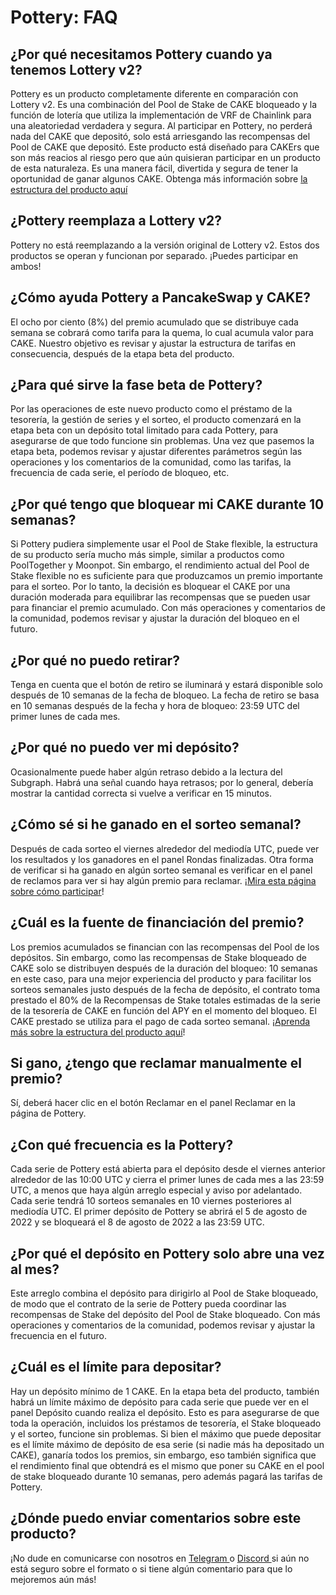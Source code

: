 # Pottery: FAQ

## ¿Por qué necesitamos Pottery cuando ya tenemos Lottery v2?

Pottery es un producto completamente diferente en comparación con Lottery v2. Es una combinación del Pool de Stake de CAKE bloqueado y la función de lotería que utiliza la implementación de VRF de Chainlink para una aleatoriedad verdadera y segura. Al participar en Pottery, no perderá nada del CAKE que depositó, solo está arriesgando las recompensas del Pool de CAKE que depositó. Este producto está diseñado para CAKErs que son más reacios al riesgo pero que aún quisieran participar en un producto de esta naturaleza. Es una manera fácil, divertida y segura de tener la oportunidad de ganar algunos CAKE. Obtenga más información sobre [la estructura del producto aquí](./)

## ¿Pottery reemplaza a Lottery v2?

Pottery no está reemplazando a la versión original de Lottery v2. Estos dos productos se operan y funcionan por separado. ¡Puedes participar en ambos!

## ¿Cómo ayuda Pottery a PancakeSwap y CAKE?

El ocho por ciento (8%) del premio acumulado que se distribuye cada semana se cobrará como tarifa para la quema, lo cual acumula valor para CAKE. Nuestro objetivo es revisar y ajustar la estructura de tarifas en consecuencia, después de la etapa beta del producto.

## ¿Para qué sirve la fase beta de Pottery?

Por las operaciones de este nuevo producto como el préstamo de la tesorería, la gestión de series y el sorteo, el producto comenzará en la etapa beta con un depósito total limitado para cada Pottery, para asegurarse de que todo funcione sin problemas. Una vez que pasemos la etapa beta, podemos revisar y ajustar diferentes parámetros según las operaciones y los comentarios de la comunidad, como las tarifas, la frecuencia de cada serie, el período de bloqueo, etc.

## ¿Por qué tengo que bloquear mi CAKE durante 10 semanas?

Si Pottery pudiera simplemente usar el Pool de Stake flexible, la estructura de su producto sería mucho más simple, similar a productos como PoolTogether y Moonpot. Sin embargo, el rendimiento actual del Pool de Stake flexible no es suficiente para que produzcamos un premio importante para el sorteo. Por lo tanto, la decisión es bloquear el CAKE por una duración moderada para equilibrar las recompensas que se pueden usar para financiar el premio acumulado. Con más operaciones y comentarios de la comunidad, podemos revisar y ajustar la duración del bloqueo en el futuro.

## ¿Por qué no puedo retirar?

Tenga en cuenta que el botón de retiro se iluminará y estará disponible solo después de 10 semanas de la fecha de bloqueo. La fecha de retiro se basa en 10 semanas después de la fecha y hora de bloqueo: 23:59 UTC del primer lunes de cada mes.

## ¿Por qué no puedo ver mi depósito?

Ocasionalmente puede haber algún retraso debido a la lectura del Subgraph. Habrá una señal cuando haya retrasos; por lo general, debería mostrar la cantidad correcta si vuelve a verificar en 15 minutos.

## ¿Cómo sé si he ganado en el sorteo semanal?

Después de cada sorteo el viernes alrededor del mediodía UTC, puede ver los resultados y los ganadores en el panel Rondas finalizadas. Otra forma de verificar si ha ganado en algún sorteo semanal es verificar en el panel de reclamos para ver si hay algún premio para reclamar. ¡[Mira esta página sobre cómo participar](como-usar-pottery.md)!

## ¿Cuál es la fuente de financiación del premio?

Los premios acumulados se financian con las recompensas del Pool de los depósitos. Sin embargo, como las recompensas de Stake bloqueado de CAKE solo se distribuyen después de la duración del bloqueo: 10 semanas en este caso, para una mejor experiencia del producto y para facilitar los sorteos semanales justo después de la fecha de depósito, el contrato toma prestado el 80% de la Recompensas de Stake totales estimadas de la serie de la tesorería de CAKE en función del APY en el momento del bloqueo. El CAKE prestado se utiliza para el pago de cada sorteo semanal. ¡[Aprenda más sobre la estructura del producto aquí](./)!

## Si gano, ¿tengo que reclamar manualmente el premio?

Sí, deberá hacer clic en el botón Reclamar en el panel Reclamar en la página de Pottery.

## ¿Con qué frecuencia es la Pottery?

Cada serie de Pottery está abierta para el depósito desde el viernes anterior alrededor de las 10:00 UTC y cierra el primer lunes de cada mes a las 23:59 UTC, a menos que haya algún arreglo especial y aviso por adelantado. Cada serie tendrá 10 sorteos semanales en 10 viernes posteriores al mediodía UTC. El primer depósito de Pottery se abrirá el 5 de agosto de 2022 y se bloqueará el 8 de agosto de 2022 a las 23:59 UTC.

## ¿Por qué el depósito en Pottery solo abre una vez al mes?

Este arreglo combina el depósito para dirigirlo al Pool de Stake bloqueado, de modo que el contrato de la serie de Pottery pueda coordinar las recompensas de Stake del depósito del Pool de Stake bloqueado. Con más operaciones y comentarios de la comunidad, podemos revisar y ajustar la frecuencia en el futuro.

## ¿Cuál es el límite para depositar?

Hay un depósito mínimo de 1 CAKE. En la etapa beta del producto, también habrá un límite máximo de depósito para cada serie que puede ver en el panel Depósito cuando realiza el depósito. Esto es para asegurarse de que toda la operación, incluidos los préstamos de tesorería, el Stake bloqueado y el sorteo, funcione sin problemas. Si bien el máximo que puede depositar es el límite máximo de depósito de esa serie (si nadie más ha depositado un CAKE), ganaría todos los premios, sin embargo, eso también significa que el rendimiento final que obtendrá es el mismo que poner su CAKE en el pool de stake bloqueado durante 10 semanas, pero además pagará las tarifas de Pottery.

## ¿Dónde puedo enviar comentarios sobre este producto?

¡No dude en comunicarse con nosotros en [Telegram ](https://t.me/PancakeSwapES)o [Discord ](https://discord.gg/pancakeswap)si aún no está seguro sobre el formato o si tiene algún comentario para que lo mejoremos aún más!
